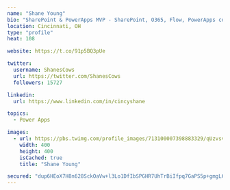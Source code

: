 ```yaml
---
name: "Shane Young"
bio: "SharePoint & PowerApps MVP - SharePoint, O365, Flow, PowerApps consulting? @PowerApps911 | Pure Snark? You found it."
location: Cincinnati, OH
type: "profile"
heat: 108

website: https://t.co/91p5BQ3pUe

twitter:
  username: ShanesCows
  url: https://twitter.com/ShanesCows
  followers: 15727

linkedin:
  url: https://www.linkedin.com/in/cincyshane

topics:
  - Power Apps

images:
  - url: https://pbs.twimg.com/profile_images/713100007398883329/qUzvsvQ3_400x400.jpg
    width: 400
    height: 400
    isCached: true
    title: "Shane Young"

secured: "dup6HEoX7H8n628SckOaVw+l3Lo1DfIbSPGHR7UhTrBiIfpq7GaPS5p+gmgL6xOGHILoMCxAQuuLINfZREFTfjsk6Xm2fkLwgBCw8RdXU17+b84RcC64hrNAJZgKFIYudkX7tALKtspSVmF+aTbU7ZYxSseDx+in3rR+3mkhoP+MXOoPHGGK67k7790AiWf7+w78rE7Jl685YU8MVGJinms+YD67Ak1+8BWsN5RAFTBzmvOPBVZBI7JtZUjk2zayXLPU0W3WCouhhF46DRwn4LFSxkh4r+J+cP0Fu2zmHNHBDfoJeY/pry+U2r64Kse7sGs+s9nY5CzRXbJsOsE2a+BJzvAstAgnXBEyiXJmUo0hPET3CdDr1cccEKUlMGHcrt8KQ+RDrNboSbGwElAzG580HCdZzY0eVpx+GoPWbFQ=;fTt4BVtrt49BDv0BU/flDw=="
---
```


